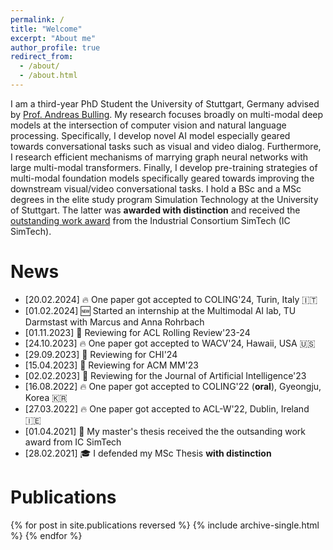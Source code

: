 ```yaml
---
permalink: /
title: "Welcome"
excerpt: "About me"
author_profile: true
redirect_from: 
  - /about/
  - /about.html
---
```


I am a third-year PhD Student the University of Stuttgart, Germany advised by [Prof. Andreas Bulling](https://perceptualui.org/people/bulling/). My research focuses broadly on multi-modal deep models at the intersection of computer vision and natural language processing. Specifically, I develop novel AI model especially geared towards conversational tasks such as visual and video dialog. Furthermore, I research efficient mechanisms of marrying graph neural networks with large multi-modal transformers. Finally, I develop pre-training strategies of multi-modal foundation models specifically geared towards improving the downstream visual/video conversational tasks.
I hold a BSc and a MSc degrees in the elite study program Simulation Technology at the University of Stuttgart. The latter was **awarded with distinction** and received the [outstanding work award](https://www.simtech.uni-stuttgart.de/press/IC-SimTech-honors-outstanding-theses-00001/) from the Industrial Consortium SimTech (IC SimTech).

News
======
* [20.02.2024] 🔥 One paper got accepted to COLING'24, Turin, Italy 🇮🇹
* [01.02.2024] 🆕 Started an internship at the Multimodal AI lab, TU Darmstast with Marcus and Anna Rohrbach
* [01.11.2023] 📜 Reviewing for ACL Rolling Review'23-24
* [24.10.2023] 🔥 One paper got accepted to WACV'24, Hawaii, USA 🇺🇸
* [29.09.2023] 📜 Reviewing for CHI'24
* [15.04.2023] 📜 Reviewing for ACM MM'23
* [02.02.2023] 📜 Reviewing for the Journal of Artificial Intelligence'23
* [16.08.2022] 🔥 One paper got accepted to COLING'22 (**oral**), Gyeongju, Korea 🇰🇷
* [27.03.2022] 🔥 One paper got accepted to ACL-W'22, Dublin, Ireland 🇮🇪
* [01.04.2021] 🥇 My master's thesis received the the outsanding work award from IC SimTech
* [28.02.2021] 🎓 I defended my MSc Thesis **with distinction**

Publications
======
{% for post in site.publications reversed %}
  {% include archive-single.html %}
{% endfor %}
